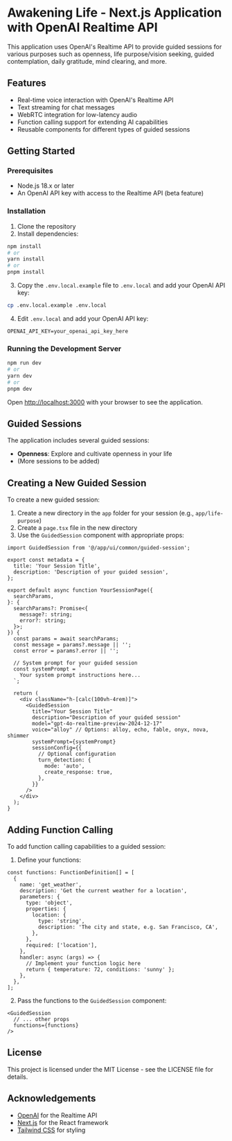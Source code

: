 # Awakening Life - Next.js Application with OpenAI Realtime API

This application uses OpenAI's Realtime API to provide guided sessions for various purposes such as openness, life purpose/vision seeking, guided contemplation, daily gratitude, mind clearing, and more.

## Features

- Real-time voice interaction with OpenAI's Realtime API
- Text streaming for chat messages
- WebRTC integration for low-latency audio
- Function calling support for extending AI capabilities
- Reusable components for different types of guided sessions

## Getting Started

### Prerequisites

- Node.js 18.x or later
- An OpenAI API key with access to the Realtime API (beta feature)

### Installation

1. Clone the repository
2. Install dependencies:

```bash
npm install
# or
yarn install
# or
pnpm install
```

3. Copy the `.env.local.example` file to `.env.local` and add your OpenAI API key:

```bash
cp .env.local.example .env.local
```

4. Edit `.env.local` and add your OpenAI API key:

```
OPENAI_API_KEY=your_openai_api_key_here
```

### Running the Development Server

```bash
npm run dev
# or
yarn dev
# or
pnpm dev
```

Open [http://localhost:3000](http://localhost:3000) with your browser to see the application.

## Guided Sessions

The application includes several guided sessions:

- **Openness**: Explore and cultivate openness in your life
- (More sessions to be added)

## Creating a New Guided Session

To create a new guided session:

1. Create a new directory in the `app` folder for your session (e.g., `app/life-purpose`)
2. Create a `page.tsx` file in the new directory
3. Use the `GuidedSession` component with appropriate props:

```tsx
import GuidedSession from '@/app/ui/common/guided-session';

export const metadata = {
  title: 'Your Session Title',
  description: 'Description of your guided session',
};

export default async function YourSessionPage({
  searchParams,
}: {
  searchParams?: Promise<{
    message?: string;
    error?: string;
  }>;
}) {
  const params = await searchParams;
  const message = params?.message || '';
  const error = params?.error || '';

  // System prompt for your guided session
  const systemPrompt = `
    Your system prompt instructions here...
  `;

  return (
    <div className="h-[calc(100vh-4rem)]">
      <GuidedSession
        title="Your Session Title"
        description="Description of your guided session"
        model="gpt-4o-realtime-preview-2024-12-17"
        voice="alloy" // Options: alloy, echo, fable, onyx, nova, shimmer
        systemPrompt={systemPrompt}
        sessionConfig={{
          // Optional configuration
          turn_detection: {
            mode: 'auto',
            create_response: true,
          },
        }}
      />
    </div>
  );
}
```

## Adding Function Calling

To add function calling capabilities to a guided session:

1. Define your functions:

```tsx
const functions: FunctionDefinition[] = [
  {
    name: 'get_weather',
    description: 'Get the current weather for a location',
    parameters: {
      type: 'object',
      properties: {
        location: {
          type: 'string',
          description: 'The city and state, e.g. San Francisco, CA',
        },
      },
      required: ['location'],
    },
    handler: async (args) => {
      // Implement your function logic here
      return { temperature: 72, conditions: 'sunny' };
    },
  },
];
```

2. Pass the functions to the `GuidedSession` component:

```tsx
<GuidedSession
  // ... other props
  functions={functions}
/>
```

## License

This project is licensed under the MIT License - see the LICENSE file for details.

## Acknowledgements

- [OpenAI](https://openai.com/) for the Realtime API
- [Next.js](https://nextjs.org/) for the React framework
- [Tailwind CSS](https://tailwindcss.com/) for styling